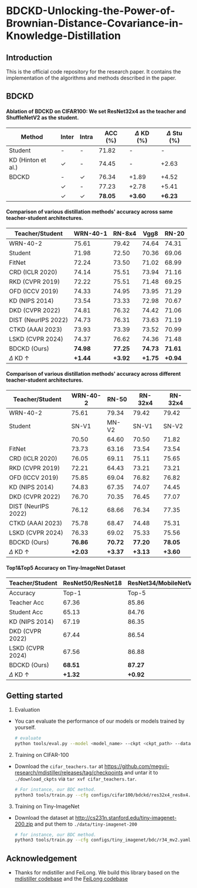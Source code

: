 # BDCKD-Unlocking-the-Power-of-Brownian-Distance-Covariance-in-Knowledge-Distillation

## Introduction


This is the official code repository for the research paper.
It contains the implementation of the algorithms and methods described in the paper.

## BDCKD

#### Ablation of BDCKD on CIFAR100: We set ResNet32x4 as the teacher and ShuffleNetV2 as the student.

| Method           | Inter         | Intra         | ACC (\%)  | $\Delta$ KD (\%)  | $\Delta$ Stu (\%)  |
| -------------- | ------------- | ------------- | ---------------------- | --------------------------- | ---------------------------- |
| Student        | -             | -             | 71.82                  | -                           | -                            |
| KD (Hinton et al.) | ✓         | -             | 74.45                  | -                           | +2.63                        |
| BDCKD | -       | ✓             | 76.34                  | +1.89                       | +4.52                        |
|                | ✓             | -             | 77.23                  | +2.78                       | +5.41                        |
|                | ✓             | ✓             | **78.05**              | **+3.60**                   | **+6.23**                    |

#### Comparison of various distillation methods' accuracy across same teacher-student architectures.

| Teacher/Student | WRN-40-1 | RN-8x4 | Vgg8 | RN-20 |
| --------------- | -------- | ------ | ---- | ----- |
| WRN-40-2        | 75.61    | 79.42  | 74.64| 74.31  |
| Student         | 71.98    | 72.50  | 70.36| 69.06  |
| FitNet          | 72.24    | 73.50  | 71.02| 68.99  |
| CRD (ICLR 2020) | 74.14    | 75.51  | 73.94| 71.16  |
| RKD (CVPR 2019) | 72.22    | 75.51  | 71.48| 69.25  |
| OFD (ICCV 2019) | 74.33    | 74.95  | 73.95| 71.29  |
| KD (NIPS 2014)  | 73.54    | 73.33  | 72.98| 70.67  |
| DKD (CVPR 2022) | 74.81    | 76.32  | 74.42| 71.06  |
| DIST (NeurIPS 2022) | 74.73 | 76.31  | 73.63| 71.19  |
| CTKD (AAAI 2023) | 73.93   | 73.39  | 73.52| 70.99  |
| LSKD (CVPR 2024) | 74.37   | 76.62  | 74.36| 71.48  |
| BDCKD (Ours)    | **74.98**| **77.25** | **74.73** | **71.61** |
| $\Delta$ KD $\uparrow$ | **+1.44** | **+3.92** | **+1.75** | **+0.94** |

#### Comparison of various distillation methods' accuracy across different teacher-student architectures.

| Teacher/Student | WRN-40-2 | RN-50 | RN-32x4 | RN-32x4 |
| --------------- | -------- | ----- | ------- | ------- |
| WRN-40-2        | 75.61    | 79.34 | 79.42   | 79.42   |
| Student         | SN-V1    | MN-V2 | SN-V1   | SN-V2   |
|                 | 70.50    | 64.60 | 70.50   | 71.82   |
| FitNet          | 73.73    | 63.16 | 73.54   | 73.54   |
| CRD (ICLR 2020) | 76.05    | 69.11 | 75.11   | 75.65   |
| RKD (CVPR 2019) | 72.21    | 64.43 | 73.21   | 73.21   |
| OFD (ICCV 2019) | 75.85    | 69.04 | 76.82   | 76.82   |
| KD (NIPS 2014)  | 74.83    | 67.35 | 74.07   | 74.45   |
| DKD (CVPR 2022) | 76.70    | 70.35 | 76.45   | 77.07   |
| DIST (NeurIPS 2022) | 76.12 | 68.66 | 76.34   | 77.35   |
| CTKD (AAAI 2023) | 75.78   | 68.47 | 74.48   | 75.31   |
| LSKD (CVPR 2024) | 76.33   | 69.02 | 75.33   | 75.56   |
| BDCKD (Ours)    | **76.86**| **70.72** | **77.20** | **78.05** |
| $\Delta$ KD $\uparrow$ | **+2.03** | **+3.37** | **+3.13** | **+3.60** |

#### Top1\&Top5 Accuracy on Tiny-ImageNet Dataset

| Teacher/Student | ResNet50/ResNet18 | ResNet34/MobileNetV2 |
| --------------- | ----------------- | -------------------- |
| Accuracy        | Top-1  | Top-5     | Top-1  | Top-5         |
| Teacher Acc     | 67.36  | 85.86     | 66.23  | 85.63         |
| Student Acc     | 65.13  | 84.76     | 56.32  | 80.64         |
| KD (NIPS 2014)  | 67.19  | 86.35     | 56.69  | 80.59         |
| DKD (CVPR 2022) | 67.44  | 86.54     | 61.48  | 83.39         |
| LSKD (CVPR 2024)| 67.56  | 86.88     | 59.24  | 81.79         |
| BDCKD (Ours)    | **68.51** | **87.27** | **63.21** | **84.45** |
| $\Delta$ KD $\uparrow$ | **+1.32** | **+0.92** | **+6.52** | **+1.86** |

## Getting started

1. Evaluation

- You can evaluate the performance of our models or models trained by yourself.


  ```bash
  # evaluate 
  python tools/eval.py --model <model_name> --ckpt <ckpt_path> --dataset <cifar100/tiny_imagenet> 
  ```


2. Training on CIFAR-100

- Download the `cifar_teachers.tar` at <https://github.com/megvii-research/mdistiller/releases/tag/checkpoints> and untar it to `./download_ckpts` via `tar xvf cifar_teachers.tar`.

  ```bash
  # For instance, our BDC method.
  python3 tools/train.py --cfg configs/cifar100/bdckd/res32x4_res8x4.yaml
  ```

3. Training on Tiny-ImageNet

- Download the dataset at <http://cs231n.stanford.edu/tiny-imagenet-200.zip> and put them to `./data/tiny-imagenet-200`

  ```bash
  # for instance, our BDC method.
  python3 tools/train.py --cfg configs/tiny_imagenet/bdc/r34_mv2.yaml
  ```

## Acknowledgement


- Thanks for mdistiller and FeiLong. We build this library based on the [mdistiller codebase](https://github.com/megvii-research/mdistiller) and the [FeiLong codebase](https://github.com/Fei-Long121/DeepBDC) 